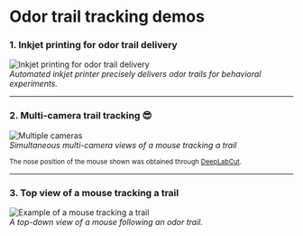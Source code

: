 # Odor trail tracking demos

### 1. Inkjet printing for odor trail delivery
![Inkjet printing for odor trail delivery](data/Printer_video.gif)  
*Automated inkjet printer precisely delivers odor trails for behavioral experiments.*

---

### 2. Multi-camera trail tracking 😎

![Multiple cameras](data/Trailtracking_3views_c.gif)  
*Simultaneous multi-camera views of a mouse tracking a trail*

<small>
The nose position of the mouse shown was obtained through 
<a href="https://github.com/DeepLabCut/DeepLabCut" target="_blank">DeepLabCut</a>.
</small>

---

### 3. Top view of a mouse tracking a trail
![Example of a mouse tracking a trail](data/Trailtracking_top1_c.gif)  
*A top-down view of a mouse following an odor trail.*
